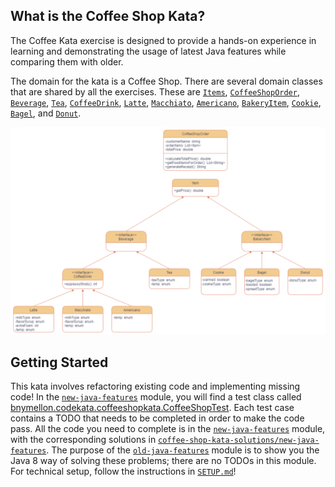 ## What is the Coffee Shop Kata? ##

The Coffee Kata exercise is designed to provide a hands-on experience in learning and demonstrating the usage of latest
Java features while comparing them with older.

The domain for the kata is a Coffee Shop. There are several domain
classes that are shared by all the exercises. These are
[`Items`](src/main/java/bnymellon/codekatas/coffeeshopkata/Item.java),
[`CoffeeShopOrder`](src/main/java/bnymellon/codekatas/coffeeshopkata/CoffeeShopOrder.java),
[`Beverage`](jdk8/src/main/java/bnymellon/codekatas/coffeeshopkata/beverage/Beverage.java),
[`Tea`](jdk8/src/main/java/bnymellon/codekatas/coffeeshopkata/beverage/Tea.java),
[`CoffeeDrink`](jdk8/src/main/java/bnymellon/codekatas/coffeeshopkata/beverage/CoffeeDrink.java),
[`Latte`](jdk8/src/main/java/bnymellon/codekatas/coffeeshopkata/beverage/Latte.java),
[`Macchiato`](jdk8/src/main/java/bnymellon/codekatas/coffeeshopkata/beverage/Macchiato.java),
[`Americano`](jdk8/src/main/java/bnymellon/codekatas/coffeeshopkata/beverage/Americano.java),
[`BakeryItem`](jdk8/src/main/java/bnymellon/codekatas/coffeeshopkata/food/BakeryItem.java),
[`Cookie`](jdk8/src/main/java/bnymellon/codekatas/coffeeshopkata/food/Cookie.java),
[`Bagel`](jdk8/src/main/java/bnymellon/codekatas/coffeeshopkata/food/Bagel.java), and
[`Donut`](jdk8/src/main/java/bnymellon/codekatas/coffeeshopkata/food/Donut.java).

![Diagram](CoffeeShopDomain.png)

## Getting Started ##
This kata involves refactoring existing code and implementing missing code! In the [`new-java-features`](./new-java-features) module, you will find a test class called [bnymellon.codekata.coffeeshopkata.CoffeeShopTest](src/test/java/bnymellon/codekata/coffeeshopkata/jdk21/bnymellon.codekata.coffeeshopkata.CoffeeShopTest.java). Each test case contains a TODO that needs to be completed in order to make the code pass. All the code you need to complete is in the [`new-java-features`](./new-java-features) module, with the corresponding solutions in [`coffee-shop-kata-solutions/new-java-features`](../coffee-shop-kata-solutions/new-java-features-solutions). The purpose of the [`old-java-features`](./old-java-features) module is to show you the Java 8 way of solving these problems; there are no TODOs in this module. For technical setup, follow the instructions in [`SETUP.md`](./SETUP.md)! 